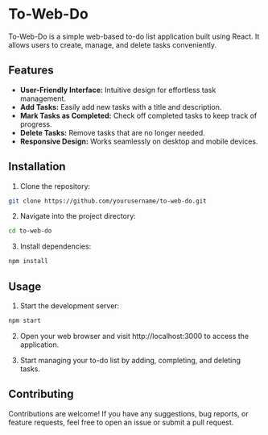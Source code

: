 # To-Web-Do

To-Web-Do is a simple web-based to-do list application built using React. It allows users to create, manage, and delete tasks conveniently.

## Features

- **User-Friendly Interface:** Intuitive design for effortless task management.
- **Add Tasks:** Easily add new tasks with a title and description.
- **Mark Tasks as Completed:** Check off completed tasks to keep track of progress.
- **Delete Tasks:** Remove tasks that are no longer needed.
- **Responsive Design:** Works seamlessly on desktop and mobile devices.

## Installation

1. Clone the repository:

```bash
git clone https://github.com/yourusername/to-web-do.git
```

2. Navigate into the project directory:
```bash
cd to-web-do
```

3. Install dependencies:
```bash
npm install
```

## Usage

1. Start the development server:

```bash
npm start
```

2. Open your web browser and visit http://localhost:3000 to access the application.

3. Start managing your to-do list by adding, completing, and deleting tasks.

## Contributing

Contributions are welcome! If you have any suggestions, bug reports, or feature requests, feel free to open an issue or submit a pull request.
